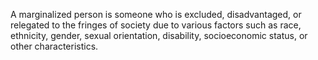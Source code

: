 A marginalized person is someone who is excluded, disadvantaged, or relegated to the fringes of society due to various factors such as race, ethnicity, gender, sexual orientation, disability, socioeconomic status, or other characteristics.